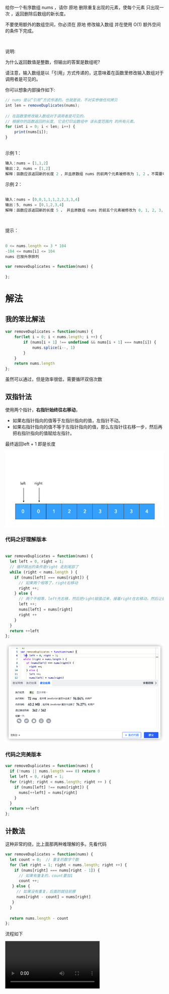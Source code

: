给你一个有序数组 nums ，请你 原地 删除重复出现的元素，使每个元素 只出现一次 ，返回删除后数组的新长度。

不要使用额外的数组空间，你必须在 原地 修改输入数组 并在使用 O(1) 额外空间的条件下完成。

 

说明:

为什么返回数值是整数，但输出的答案是数组呢?

请注意，输入数组是以「引用」方式传递的，这意味着在函数里修改输入数组对于调用者是可见的。

你可以想象内部操作如下:

```js
// nums 是以“引用”方式传递的。也就是说，不对实参做任何拷贝
int len = removeDuplicates(nums);

// 在函数里修改输入数组对于调用者是可见的。
// 根据你的函数返回的长度, 它会打印出数组中 该长度范围内 的所有元素。
for (int i = 0; i < len; i++) {
    print(nums[i]);
}
 
```
示例 1：
```js
输入：nums = [1,1,2]
输出：2, nums = [1,2]
解释：函数应该返回新的长度 2 ，并且原数组 nums 的前两个元素被修改为 1, 2 。不需要考虑数组中超出新长度后面的元素。
```
示例 2：

```js

输入：nums = [0,0,1,1,1,2,2,3,3,4]
输出：5, nums = [0,1,2,3,4]
解释：函数应该返回新的长度 5 ， 并且原数组 nums 的前五个元素被修改为 0, 1, 2, 3, 4 。不需要考虑数组中超出新长度后面的元素。
```
 

提示：

```js

0 <= nums.length <= 3 * 104
-104 <= nums[i] <= 104
nums 已按升序排列
```


```js
var removeDuplicates = function(nums) {
    
};

```

# 解法

## 我的笨比解法

```js
var removeDuplicates = function(nums) {
    for(let i = 0; i < nums.length; i ++) {
        if (nums[i + 1] !== undefined && nums[i + 1] === nums[i]) {
            nums.splice(i--, 1)
        }
    }
    return nums.length
};
```

虽然可以通过，但是效率很低，需要循环双倍次数

## 双指针法

使用两个指针，**右指针始终往右移动**，

- 如果右指针指向的值等于左指针指向的值，左指针不动。
- 如果右指针指向的值不等于左指针指向的值，那么左指针往右移一步，然后再把右指针指向的值赋给左指针。

最终返回left + 1 即是长度

![双指针](assets/双指针.gif)

### 代码之好理解版本

```js

var removeDuplicates = function(nums) {
  let left = 0, right = 1;
  // 循环跳出的条件是right 走到尾部了
  while (right < nums.length ) {
    if (nums[left] === nums[right]) {
      // 如果两个相等了，right右移动
      right ++;
    } else {
      // 两个不相等，left先右移，然后把right赋值过来，接着right在右移动，然后让循环继续走
      left ++;
      nums[left] = nums[right]
      right ++
    }
  }
  return ++left
};

```

![](assets/result.png)

### 代码之完美版本

```js
var removeDuplicates = function(nums) {
  if (!nums || nums.length === 0) return 0
  let left = 0, right = 1;
  for (right; right < nums.length; right ++ ) {
    if (nums[left] !== nums[right]) {
      nums[++left] = nums[right]
    }
  }
  return ++left
};
```

## 计数法

这种非常的绕，比上面那两种难理解的多。先看代码

```js
var removeDuplicates = function(nums) {
  let count = 0;  // 重复的数字个数
  for (let right = 1; right < nums.length; right ++) {
    if (nums[right] === nums[right - 1]) {
      // 如果有重复的，count要加1
      count ++;
   } else {
     // 如果没有重复，后面的就往前挪
     nums[right - count] = nums[right]
   }
  }

  return nums.length - count
};
```

流程如下

<video controls="">
    <source src='./num.mp4' type="video/mp4">
</video>